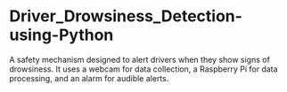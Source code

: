 # Driver_Drowsiness_Detection-using-Python
A safety mechanism designed to alert drivers when they show signs of drowsiness. It uses a webcam for data collection, a Raspberry Pi for data processing, and an alarm for audible alerts. 
